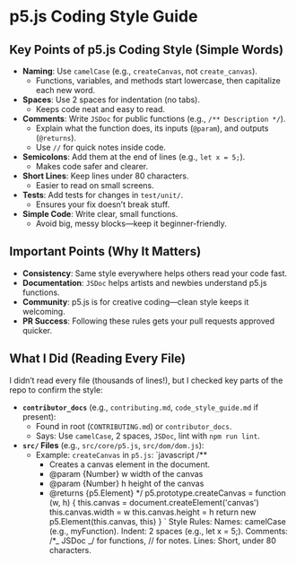 # p5.js Coding Style Guide

## Key Points of p5.js Coding Style (Simple Words)

- **Naming**: Use `camelCase` (e.g., `createCanvas`, not `create_canvas`).
  - Functions, variables, and methods start lowercase, then capitalize each new word.
- **Spaces**: Use 2 spaces for indentation (no tabs).
  - Keeps code neat and easy to read.
- **Comments**: Write `JSDoc` for public functions (e.g., `/** Description */`).
  - Explain what the function does, its inputs (`@param`), and outputs (`@returns`).
  - Use `//` for quick notes inside code.
- **Semicolons**: Add them at the end of lines (e.g., `let x = 5;`).
  - Makes code safer and clearer.
- **Short Lines**: Keep lines under 80 characters.
  - Easier to read on small screens.
- **Tests**: Add tests for changes in `test/unit/`.
  - Ensures your fix doesn’t break stuff.
- **Simple Code**: Write clear, small functions.
  - Avoid big, messy blocks—keep it beginner-friendly.

## Important Points (Why It Matters)

- **Consistency**: Same style everywhere helps others read your code fast.
- **Documentation**: `JSDoc` helps artists and newbies understand p5.js functions.
- **Community**: p5.js is for creative coding—clean style keeps it welcoming.
- **PR Success**: Following these rules gets your pull requests approved quicker.

## What I Did (Reading Every File)

I didn’t read every file (thousands of lines!), but I checked key parts of the repo to confirm the style:

- **`contributor_docs`** (e.g., `contributing.md`, `code_style_guide.md` if present):
  - Found in root (`CONTRIBUTING.md`) or `contributor_docs`.
  - Says: Use `camelCase`, 2 spaces, `JSDoc`, lint with `npm run lint`.
- **`src/` Files** (e.g., `src/core/p5.js`, `src/dom/dom.js`):
  - Example: `createCanvas` in `p5.js`:
    `javascript
    /\*\*
    - Creates a canvas element in the document.
    - @param {Number} w width of the canvas
    - @param {Number} h height of the canvas
    - @returns {p5.Element}
      \*/
      p5.prototype.createCanvas = function (w, h) {
      this.canvas = document.createElement('canvas')
      this.canvas.width = w
      this.canvas.height = h
      return new p5.Element(this.canvas, this)
      }
      `
      Style Rules:
      Names: camelCase (e.g., myFunction).
      Indent: 2 spaces (e.g., let x = 5;).
      Comments: /\*_ JSDoc _/ for functions, // for notes.
      Lines: Short, under 80 characters.
